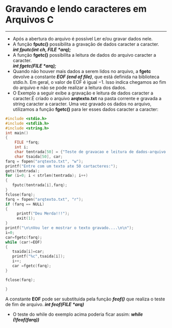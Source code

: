 # Gravando e lendo caracteres em Arquivos C
---
+ Após a abertura do arquivo é possível Ler e/ou gravar dados nele.
+ A função <b>fputc()</b> possibilita a gravação de dados caracter a caracter. </br>
              <em><b>int fputc(int ch, FILE *arq);</b></em>
+ A função <b>fgetc()</b> possibilita a leitura de dados do arquivo caracter a caracter. </br>
              <em><b>int fgetc(FILE *arq);</b></em>     
+ Quando não houver mais dados a serem lidos no arquivo, a <b>fgetc</b> devolve a constante <em><b>EOF (end of file)</b></em>, que está definida na biblioteca stdio.h. Em geral, o valor de EOF é igual −1. Isso indica chegamos ao fim do arquivo e não se pode realizar a leitura dos dados.
+ O Exemplo a seguir exibe a gravação e leitura de dados caracter a caracter.É criado o arquivo <b>arqtexto.txt</b> na pasta corrente e gravada a string caracter a caracter. Uma vez gravado os dados no arquivo, utilizamos a função <b>fgetc()</b> para ler esses dados caracter a caracter:
``` C runnable
#include <stdio.h>
#include <stdlib.h>
#include <string.h>
int main()
{
    FILE *farq;
    int i;
    char tentrada[50] = {"Teste de gravacao e leitura de dados-arquivo texto"};
    char tsaida[50], car;
farq = fopen("arqtexto.txt", "w");
printf("Entre com um texto ate 50 cartacteres:");
gets(tentrada);
for (i=0; i < strlen(tentrada); i++)
{
   fputc(tentrada[i],farq);
}
fclose(farq);
farq = fopen("arqtexto.txt", "r");
if (farq == NULL)
{
     printf("Deu Merda!!!");
     exit(1);
}
printf("\n\nVou ler e mostrar o texto gravado....\n\n");
i=0;
car=fgetc(farq);
while (car!=EOF)
{
   tsaida[i]=car;
   printf("%c",tsaida[i]);
   i++;
   car =fgetc(farq);
}

fclose(farq);

}
```
 A constante <b>EOF</b> pode ser substituida pela função <b><em>feof()</em></b> que realiza o teste de fim de arquivo.
 <b><em>int feof(FILE *arq)</em></b>
 + O teste do while do exemplo acima poderia ficar assim: <b><em>while (!feof(farq))</em></b>
 
